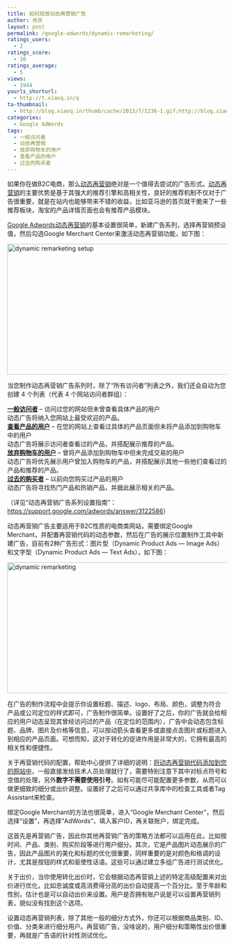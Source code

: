 ```yaml
---
title: 如何投放动态再营销广告
author: 肖庆
layout: post
permalink: /google-adwords/dynamic-remarketing/
ratings_users:
  - 2
ratings_score:
  - 10
ratings_average:
  - 5
views:
  - 1944
yourls_shorturl:
  - http://t.xiaoq.in/q
ta-thumbnail:
  - http://blog.xiaoq.in/thumb/cache/2013/7/1236-1.gif;http://blog.xiaoq.in/thumb/cache/2013/7/1236-2.gif;
categories:
  - Google AdWords
tags:
  - 一般访问者
  - 动态再营销
  - 放弃购物车的用户
  - 查看产品的用户
  - 过去的购买者
---
```

如果你在做B2C电商，那么<span class='wp_keywordlink_affiliate'><a href="http://blog.xiaoq.in/tag/%e5%8a%a8%e6%80%81%e5%86%8d%e8%90%a5%e9%94%80/" title="查看动态再营销中的全部文章" target="_blank">动态再营销</a></span>绝对是一个值得去尝试的广告形式。<span class='wp_keywordlink_affiliate'><a href="http://blog.xiaoq.in/tag/%e5%8a%a8%e6%80%81%e5%86%8d%e8%90%a5%e9%94%80/" title="查看动态再营销中的全部文章" target="_blank">动态再营销</a></span>的主要优势是基于其强大的推荐引擎和高相关性，良好的推荐机制不仅对于广告很重要，就是在站内也能够带来不错的收益，比如亚马逊的首页就干脆来了一些推荐板块，淘宝的产品详情页面也会有推荐产品模块。

<span class='wp_keywordlink'><a href="http://blog.xiaoq.in/google-adwords/" title="Google Adwords" target="_blank">Google Adwords</a></span><span class='wp_keywordlink_affiliate'><a href="http://blog.xiaoq.in/tag/%e5%8a%a8%e6%80%81%e5%86%8d%e8%90%a5%e9%94%80/" title="查看动态再营销中的全部文章" target="_blank">动态再营销</a></span>的基本设置很简单，新建广告系列，选择再营销预设值，然后勾选Google Merchant Center来激活动态再营销功能，如下图：

<img alt="dynamic remarketing setup" src="http://blog.xiaoq.in/cdn/2013/07/dynamic-remarketing-setup.gif" width="990" height="300" />

当您制作动态再营销广告系列时，除了“所有访问者”列表之外，我们还会自动为您创建 4 个列表（代表 4 个网站访问者群组）：

**<span class='wp_keywordlink_affiliate'><a href="http://blog.xiaoq.in/tag/%e4%b8%80%e8%88%ac%e8%ae%bf%e9%97%ae%e8%80%85/" title="查看一般访问者中的全部文章" target="_blank">一般访问者</a></span>** &#8211; 访问过您的网站但未曾查看具体产品的用户  
动态广告将纳入您网站上最受欢迎的产品。  
**<span class='wp_keywordlink_affiliate'><a href="http://blog.xiaoq.in/tag/%e6%9f%a5%e7%9c%8b%e4%ba%a7%e5%93%81%e7%9a%84%e7%94%a8%e6%88%b7/" title="查看查看产品的用户中的全部文章" target="_blank">查看产品的用户</a></span>** &#8211; 在您的网站上查看过具体的产品页面但未将产品添加到购物车中的用户  
动态广告将展示访问者查看过的产品，并搭配展示推荐的产品。  
**<span class='wp_keywordlink_affiliate'><a href="http://blog.xiaoq.in/tag/%e6%94%be%e5%bc%83%e8%b4%ad%e7%89%a9%e8%bd%a6%e7%9a%84%e7%94%a8%e6%88%b7/" title="查看放弃购物车的用户中的全部文章" target="_blank">放弃购物车的用户</a></span>** &#8211; 曾将产品添加到购物车中但未完成交易的用户  
动态广告将优先展示用户曾加入购物车的产品，并搭配展示其他一些他们查看过的产品和推荐的产品。  
**<span class='wp_keywordlink_affiliate'><a href="http://blog.xiaoq.in/tag/%e8%bf%87%e5%8e%bb%e7%9a%84%e8%b4%ad%e4%b9%b0%e8%80%85/" title="查看过去的购买者中的全部文章" target="_blank">过去的购买者</a></span>** &#8211; 以前向您购买过产品的用户  
动态广告将寻找热门产品和热销产品，并据此展示相关的产品。

（详见“动态再营销广告系列设置指南”：<a href="https://support.google.com/adwords/answer/3122586" target="_blank">https://support.google.com/adwords/answer/3122586</a>）

动态再营销广告主要适用于B2C性质的电商类网站，需要绑定Google Merchant，并配置再营销代码的动态参数，然后在广告的展示位置制作工具中新建广告，目前有2种广告形式：图片型（Dynamic Product Ads &#8212; Image Ads）和文字型（Dynamic Product Ads &#8212; Text Ads），如下图：

<img class="alignnone size-full wp-image-1237" alt="dynamic remarketing" src="http://blog.xiaoq.in/cdn/2013/07/dynamic-remarketing.gif" width="600" height="300" />

在广告的制作流程中会提示你设置标题、描述、logo、布局、颜色，调整为符合产品或公司定位的样式即可，广告制作很简单。设置好了之后，你的广告就会给相应的用户动态呈现其曾经访问过的产品（在定位的范围内），广告中会动态包含标题、品牌、图片及价格等信息，可以按动箭头查看更多或直接点击图片或标题进入到相应的产品页面。可想而知，这对于转化的促进作用是非常大的，它拥有最高的相关性和便捷性。

关于再营销代码的配置，帮助中心提供了详细的说明：<a title="将动态再营销代码添加到您的网站中" href="https://support.google.com/adwords/answer/3103357" target="_blank">将动态再营销代码添加到您的网站中</a>，一般直接发给技术人员处理就行了，需要特别注意下其中对标点符号和空值的处理，另外**数字不需要使用引号**。如有可能尽可能配置更多参数，从而可以做更细致的细分或出价调整。设置好了之后可以通过共享库中的检查工具或者Tag Assistant来检查。

绑定Google Merchant的方法也很简单，进入“Google Merchant Center”，然后选择“设置”，再选择“AdWords”，填入客户ID，再关联账户，绑定完成。

这首先是再营销广告，因此你其他再营销广告的策略方法都可以运用在此，比如按时间、产品、类别、购买阶段等进行用户细分。其次，它是产品图片动态展示的广告，因此产品图片的美化和标题的优化很重要，同样重要的是对颜色和格调的设计，尤其是按钮的样式和驱使性话语。这些可以通过建立多组广告进行测试优化。

关于出价，当你使用转化出价时，它会根据动态再营销上述的特定高级配置来对出价进行优化，比如忠诚度或高消费得分高的出价自动提高一个百分比。至于年龄和性别，估计也是可以自动出价来设置。用户是否拥有账户说是可以设置再营销列表，貌似没有找到这个选项。

设置动态再营销列表，除了其他一般的细分方式外，你还可以根据商品类别、ID、价值、分类来进行细分用户。再营销广告，没啥说的，用户细分和策略性出价很重要，再就是广告语的针对性测试优化。

&nbsp;